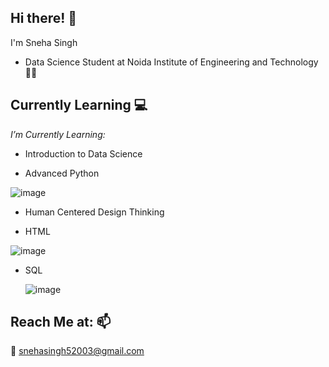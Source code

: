 <h2>Hi there! 👋</h2>

I'm Sneha Singh
- Data Science Student at Noida Institute of Engineering and Technology👩‍🎓

<h2>Currently Learning 💻</h2>

_I’m Currently Learning:_

- Introduction to Data Science

- Advanced Python

![image](https://user-images.githubusercontent.com/110185548/181935889-94ebe857-cc01-4653-9928-4365d70ac852.png)

- Human Centered Design Thinking

- HTML

 ![image](https://user-images.githubusercontent.com/110185548/181936025-277d736b-20ee-429b-85b5-51610fd333e0.png)

- SQL

  ![image](https://user-images.githubusercontent.com/110185548/181935993-04a03343-e3c3-4dae-8023-249987848ffe.png)


<h2>Reach Me at: 📫</h2>
📩 <a href="mailto:snehasingh52003@gmail.com">snehasingh52003@gmail.com</a>

